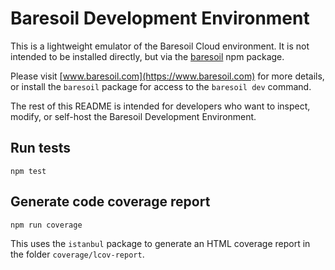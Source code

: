 # Baresoil Development Environment

This is a lightweight emulator of the Baresoil Cloud environment. It is not
intended to be installed directly, but via the
[baresoil](https://www.npmjs.com/package/baresoil) npm package.

Please visit [www.baresoil.com](https://www.baresoil.com) for more details,
or install the `baresoil` package for access to the `baresoil dev` command.

The rest of this README is intended for developers who want to inspect, modify,
or self-host the Baresoil Development Environment.


## Run tests

    npm test


## Generate code coverage report

    npm run coverage

This uses the `istanbul` package to generate an HTML coverage report in the
folder `coverage/lcov-report`.
